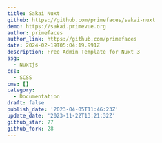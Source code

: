```yaml
---
title: Sakai Nuxt
github: https://github.com/primefaces/sakai-nuxt
demo: https://sakai.primevue.org
author: primefaces
author_link: https://github.com/primefaces
date: 2024-02-19T05:04:19.991Z
description: Free Admin Template for Nuxt 3
ssg:
  - Nuxtjs
css:
  - SCSS
cms: []
category:
  - Documentation
draft: false
publish_date: '2023-04-05T11:46:23Z'
update_date: '2023-11-22T13:21:32Z'
github_star: 77
github_fork: 28
---
```

